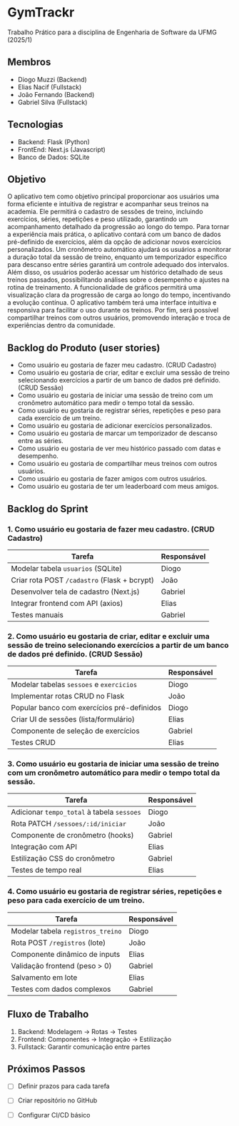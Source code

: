 # GymTrackr
Trabalho Prático para a disciplina de Engenharia de Software da UFMG (2025/1)

## Membros
- Diogo Muzzi (Backend)
- Elias Nacif (Fullstack)
- João Fernando (Backend)
- Gabriel Silva (Fullstack)

## Tecnologias
- Backend: Flask (Python)
- FrontEnd: Next.js (Javascript)
- Banco de Dados: SQLite

## Objetivo
O aplicativo tem como objetivo principal proporcionar aos usuários uma forma eficiente e intuitiva de registrar e acompanhar seus treinos na academia. Ele permitirá o cadastro de sessões de treino, incluindo exercícios, séries, repetições e peso utilizado, garantindo um acompanhamento detalhado da progressão ao longo do tempo. Para tornar a experiência mais prática, o aplicativo contará com um banco de dados pré-definido de exercícios, além da opção de adicionar novos exercícios personalizados. Um cronômetro automático ajudará os usuários a monitorar a duração total da sessão de treino, enquanto um temporizador específico para descanso entre séries garantirá um controle adequado dos intervalos. Além disso, os usuários poderão acessar um histórico detalhado de seus treinos passados, possibilitando análises sobre o desempenho e ajustes na rotina de treinamento. A funcionalidade de gráficos permitirá uma visualização clara da progressão de carga ao longo do tempo, incentivando a evolução contínua. O aplicativo também terá uma interface intuitiva e responsiva para facilitar o uso durante os treinos. Por fim, será possível compartilhar treinos com outros usuários, promovendo interação e troca de experiências dentro da comunidade.


## Backlog do Produto (user stories)
- Como usuário eu gostaria de fazer meu cadastro. (CRUD Cadastro)
- Como usuário eu gostaria de criar, editar e excluir uma sessão de treino selecionando exercícios a partir de um banco de dados pré definido. (CRUD Sessão)
- Como usuário eu gostaria de iniciar uma sessão de treino com um cronômetro automático para medir o tempo total da sessão.
- Como usuário eu gostaria de registrar séries, repetições e peso para cada exercício de um treino.
- Como usuário eu gostaria de adicionar exercícios personalizados.
- Como usuário eu gostaria de marcar um temporizador de descanso entre as séries.
- Como usuário eu gostaria de ver meu histórico passado com datas e desempenho.
- Como usuário eu gostaria de compartilhar meus treinos com outros usuários.
- Como usuário eu gostaria de fazer amigos com outros usuários. 
- Como usuário eu gostaria de ter um leaderboard com meus amigos.

## Backlog do Sprint
### 1. Como usuário eu gostaria de fazer meu cadastro. (CRUD Cadastro)
| Tarefa                                      | Responsável   |
|---------------------------------------------|---------------|
| Modelar tabela `usuarios` (SQLite)          | Diogo         |
| Criar rota POST `/cadastro` (Flask + bcrypt)| João          |
| Desenvolver tela de cadastro (Next.js)      | Gabriel       |
| Integrar frontend com API (axios)           | Elias         |
| Testes manuais                              | Gabriel       |

  
### 2. Como usuário eu gostaria de criar, editar e excluir uma sessão de treino selecionando exercícios a partir de um banco de dados pré definido. (CRUD Sessão)
| Tarefa                                      | Responsável   |
|---------------------------------------------|---------------|
| Modelar tabelas `sessoes` e `exercicios`    | Diogo         |
| Implementar rotas CRUD no Flask             | João          |
| Popular banco com exercícios pré-definidos  | Diogo         |
| Criar UI de sessões (lista/formulário)      | Elias         |
| Componente de seleção de exercícios         | Gabriel       |
| Testes CRUD                                 | Elias         |


### 3. Como usuário eu gostaria de iniciar uma sessão de treino com um cronômetro automático para medir o tempo total da sessão.
| Tarefa                                      | Responsável   |
|---------------------------------------------|---------------|
| Adicionar `tempo_total` à tabela `sessoes`  | Diogo         |
| Rota PATCH `/sessoes/:id/iniciar`           | João          |
| Componente de cronômetro (hooks)            | Gabriel       |
| Integração com API                          | Elias         |
| Estilização CSS do cronômetro               | Gabriel       |
| Testes de tempo real                        | Elias         |

  
### 4. Como usuário eu gostaria de registrar séries, repetições e peso para cada exercício de um treino.
| Tarefa                                      | Responsável   |
|---------------------------------------------|---------------|
| Modelar tabela `registros_treino`           | Diogo         |
| Rota POST `/registros` (lote)               | João          |
| Componente dinâmico de inputs               | Elias         |
| Validação frontend (peso > 0)               | Gabriel       |
| Salvamento em lote                          | Elias         |
| Testes com dados complexos                  | Gabriel       |

## Fluxo de Trabalho
1. Backend: Modelagem → Rotas → Testes
2. Frontend: Componentes → Integração → Estilização
3. Fullstack: Garantir comunicação entre partes

## Próximos Passos
- [ ] Definir prazos para cada tarefa
- [ ] Criar repositório no GitHub
- [ ] Configurar CI/CD básico

